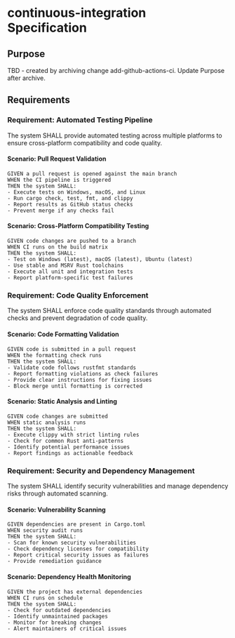 # continuous-integration Specification

## Purpose
TBD - created by archiving change add-github-actions-ci. Update Purpose after archive.
## Requirements
### Requirement: Automated Testing Pipeline
The system SHALL provide automated testing across multiple platforms to ensure cross-platform compatibility and code quality.

#### Scenario: Pull Request Validation
```
GIVEN a pull request is opened against the main branch  
WHEN the CI pipeline is triggered
THEN the system SHALL:
- Execute tests on Windows, macOS, and Linux
- Run cargo check, test, fmt, and clippy
- Report results as GitHub status checks
- Prevent merge if any checks fail
```

#### Scenario: Cross-Platform Compatibility Testing  
```
GIVEN code changes are pushed to a branch
WHEN CI runs on the build matrix
THEN the system SHALL:
- Test on Windows (latest), macOS (latest), Ubuntu (latest)
- Use stable and MSRV Rust toolchains
- Execute all unit and integration tests
- Report platform-specific test failures
```

### Requirement: Code Quality Enforcement
The system SHALL enforce code quality standards through automated checks and prevent degradation of code quality.

#### Scenario: Code Formatting Validation
```
GIVEN code is submitted in a pull request
WHEN the formatting check runs
THEN the system SHALL:
- Validate code follows rustfmt standards
- Report formatting violations as check failures
- Provide clear instructions for fixing issues
- Block merge until formatting is corrected
```

#### Scenario: Static Analysis and Linting
```
GIVEN code changes are submitted  
WHEN static analysis runs
THEN the system SHALL:
- Execute clippy with strict linting rules
- Check for common Rust anti-patterns
- Identify potential performance issues
- Report findings as actionable feedback
```

### Requirement: Security and Dependency Management
The system SHALL identify security vulnerabilities and manage dependency risks through automated scanning.

#### Scenario: Vulnerability Scanning
```
GIVEN dependencies are present in Cargo.toml
WHEN security audit runs
THEN the system SHALL:
- Scan for known security vulnerabilities
- Check dependency licenses for compatibility
- Report critical security issues as failures
- Provide remediation guidance
```

#### Scenario: Dependency Health Monitoring
```
GIVEN the project has external dependencies
WHEN CI runs on schedule
THEN the system SHALL:
- Check for outdated dependencies
- Identify unmaintained packages
- Monitor for breaking changes
- Alert maintainers of critical issues
```

